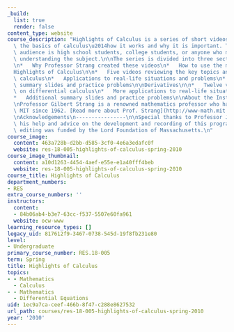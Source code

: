 ```yaml
---
_build:
  list: true
  render: false
content_type: website
course_description: "Highlights of Calculus is a series of short videos that introduces\
  \ the basics of calculus\u2014how it works and why it is important. The intended\
  \ audience is high school students, college students, or anyone who might need help\
  \ understanding the subject.\n\nThe series is divided into three sections:\n\nIntroduction\n\
  \n*   Why Professor Strang created these videos\n*   How to use the materials\n\n\
  Highlights of Calculus\n\n*   Five videos reviewing the key topics and ideas of\
  \ calculus\n*   Applications to real-life situations and problems\n*   Additional\
  \ summary slides and practice problems\n\nDerivatives\n\n*   Twelve videos focused\
  \ on differential calculus\n*   More applications to real-life situations and problems\n\
  *   Additional summary slides and practice problems\n\nAbout the Instructor\n--------------------\n\
  \nProfessor Gilbert Strang is a renowned mathematics professor who has taught at\
  \ MIT since 1962. [Read more about Prof. Strang](http://www-math.mit.edu/~gs/).\n\
  \nAcknowledgements\n----------------\n\nSpecial thanks to Professor J.C. Nave for\
  \ his help and advice on the development and recording of this program.\n\nThe video\
  \ editing was funded by the Lord Foundation of Massachusetts.\n"
course_image:
  content: 463a728b-d2bb-d585-3cf0-4e6a3edafc0f
  website: res-18-005-highlights-of-calculus-spring-2010
course_image_thumbnail:
  content: a10d1263-4454-4aef-e55e-e1a40fff4beb
  website: res-18-005-highlights-of-calculus-spring-2010
course_title: Highlights of Calculus
department_numbers:
- RES
extra_course_numbers: ''
instructors:
  content:
  - 84b06ab4-b3e7-63cc-f537-5507e60fa961
  website: ocw-www
learning_resource_types: []
legacy_uid: 817612f9-3467-0738-545d-19f8fb231e80
level:
- Undergraduate
primary_course_number: RES.18-005
term: Spring
title: Highlights of Calculus
topics:
- - Mathematics
  - Calculus
- - Mathematics
  - Differential Equations
uid: 1ec9a7ca-ceef-466b-8f47-c288e8627532
url_path: courses/res-18-005-highlights-of-calculus-spring-2010
year: '2010'
---
```


